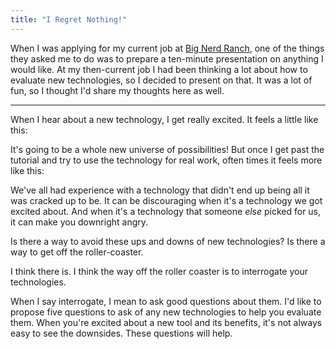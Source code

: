 ```yaml
---
title: "I Regret Nothing!"
---
```


When I was applying for my current job at [Big Nerd Ranch](http://bignerdranch.com), one of the things they asked me to do was to prepare a ten-minute presentation on anything I would like. At my then-current job I had been thinking a lot about how to evaluate new technologies, so I decided to present on that. It was a lot of fun, so I thought I'd share my thoughts here as well.

- - -

When I hear about a new technology, I get really excited. It feels a little like this:



It's going to be a whole new universe of possibilities! But once I get past the tutorial and try to use the technology for real work, often times it feels more like this:



We've all had experience with a technology that didn't end up being all it was cracked up to be. It can be discouraging when it's a technology we got excited about. And when it's a technology that someone *else* picked for us, it can make you downright angry.



Is there a way to avoid these ups and downs of new technologies? Is there a way to get off the roller-coaster.



I think there is. I think the way off the roller coaster is to interrogate your technologies.



When I say interrogate, I mean to ask good questions about them. I'd like to propose five questions to ask of any new technologies to help you evaluate them. When you're excited about a new tool and its benefits, it's not always easy to see the downsides. These questions will help.




